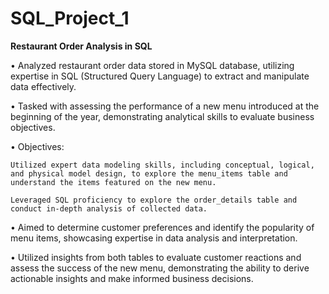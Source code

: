 # SQL_Project_1
**Restaurant Order Analysis in SQL**

•	Analyzed restaurant order data stored in MySQL database, utilizing expertise in SQL (Structured Query Language) to extract and manipulate data effectively.

•	Tasked with assessing the performance of a new menu introduced at the beginning of the year, demonstrating analytical skills to evaluate business objectives.

•	Objectives:
    
    Utilized expert data modeling skills, including conceptual, logical, and physical model design, to explore the menu_items table and understand the items featured on the new menu.

    Leveraged SQL proficiency to explore the order_details table and conduct in-depth analysis of collected data.

•	Aimed to determine customer preferences and identify the popularity of menu items, showcasing expertise in data analysis and interpretation.

•	Utilized insights from both tables to evaluate customer reactions and assess the success of the new menu, demonstrating the ability to derive actionable insights and make informed business decisions.
